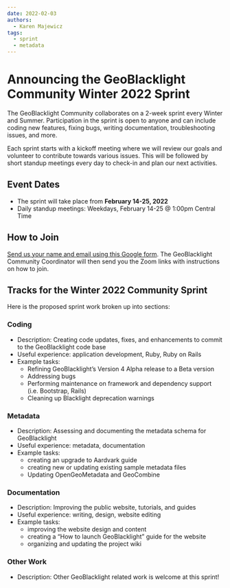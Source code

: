 ```yaml
---
date: 2022-02-03
authors:
  - Karen Majewicz
tags:
  - sprint
  - metadata
---
```


# Announcing the GeoBlacklight Community Winter 2022 Sprint

The GeoBlacklight Community collaborates on a 2-week sprint every Winter and Summer. Participation in the sprint is open to anyone and can include coding new features, fixing bugs, writing documentation, troubleshooting issues, and more.

<!-- more -->

Each sprint starts with a kickoff meeting where we will review our goals and volunteer to contribute towards various issues. This will be followed by short standup meetings every day to check-in and plan our next activities.

## Event Dates

- The sprint will take place from **February 14-25, 2022**
- Daily standup meetings: Weekdays, February 14-25 @ 1:00pm Central Time

## How to Join
[Send us your name and email using this Google form](https://forms.gle/gA1Pe1f5tKa3udkF6).  The GeoBlacklight Community Coordinator will then send you the Zoom links with instructions on how to join.


## Tracks for the Winter 2022 Community Sprint
Here is the proposed sprint work broken up into sections:

### Coding
* Description: Creating code updates, fixes, and enhancements to commit to the GeoBlacklight code base
* Useful experience: application development, Ruby, Ruby on Rails
* Example tasks:
  - Refining GeoBlacklight’s Version 4 Alpha release to a Beta version
  - Addressing bugs
  - Performing maintenance on framework and dependency support (i.e. Bootstrap, Rails)
  - Cleaning up Blacklight deprecation warnings

### Metadata
* Description: Assessing and documenting the metadata schema for GeoBlacklight
* Useful experience: metadata, documentation
* Example tasks:
  - creating an upgrade to Aardvark guide
  - creating new or updating existing sample metadata files
  - Updating OpenGeoMetadata and GeoCombine

### Documentation
* Description: Improving the public website, tutorials, and guides
* Useful experience: writing, design, website editing
* Example tasks:
  - improving the website design and content
  - creating a “How to launch GeoBlacklight” guide for the website
  - organizing and updating the project wiki
 
### Other Work
* Description: Other GeoBlacklight related work is welcome at this sprint!
